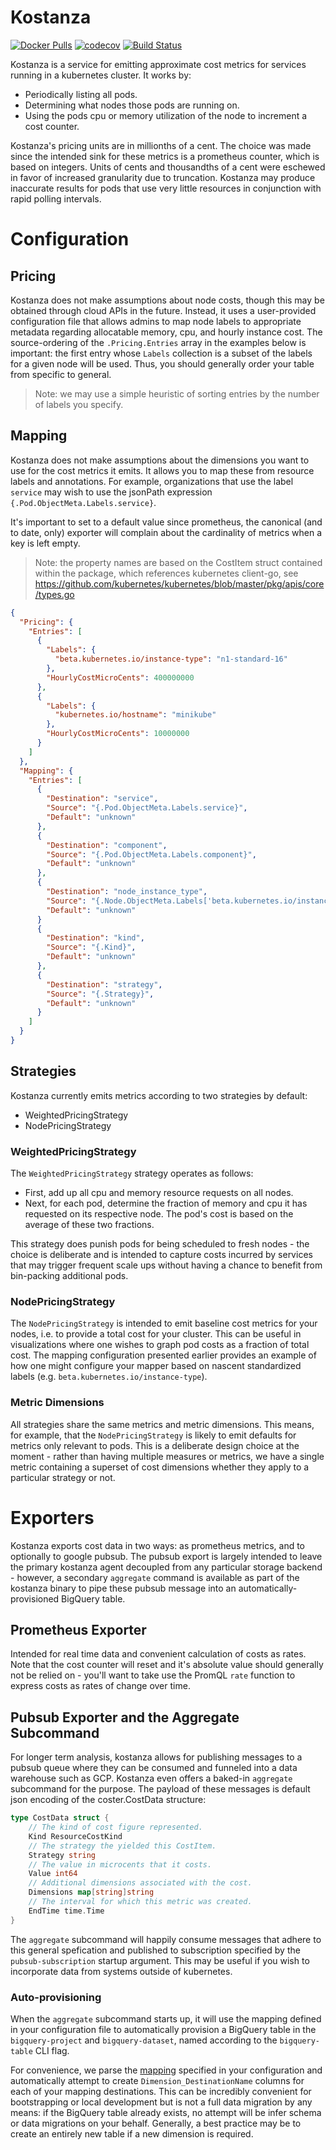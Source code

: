 # Kostanza

[![Docker Pulls](https://img.shields.io/docker/pulls/jacobstr/kostanza.svg)](https://hub.docker.com/r/jacobstr/kostanza/)
[![codecov](https://codecov.io/gh/jacobstr/kostanza/branch/master/graph/badge.svg)](https://codecov.io/gh/jacobstr/kostanza)
[![Build Status](https://travis-ci.com/jacobstr/kostanza.svg?branch=master)](https://travis-ci.com/jacobstr/kostanza)

Kostanza is a service for emitting approximate cost metrics for services
running in a kubernetes cluster. It works by:

- Periodically listing all pods.
- Determining what nodes those pods are running on.
- Using the pods cpu or memory utilization of the node to increment a cost counter.

Kostanza's pricing units are in millionths of a cent. The choice was made
since the intended sink for these metrics is a prometheus counter, which is
based on integers. Units of cents and thousandths of a cent were eschewed in
favor of increased granularity due to truncation. Kostanza may produce
inaccurate results for pods that use very little resources in conjunction
with rapid polling intervals.

# Configuration

## Pricing

Kostanza does not make assumptions about node costs, though this may be
obtained through cloud APIs in the future. Instead, it uses a user-provided
configuration file that allows admins to map node labels to appropriate
metadata regarding allocatable memory, cpu, and hourly instance cost. The
source-ordering of the `.Pricing.Entries` array in the examples below is
important: the first entry whose `Labels` collection is a subset of the
labels for a given node will be used. Thus, you should generally order your
table from specific to general.

> Note: we may use a simple heuristic of sorting entries by the number of
> labels you specify.

## Mapping

Kostanza does not make assumptions about the dimensions you want to use for
the cost metrics it emits. It allows you to map these from resource labels
and annotations. For example, organizations that use the label `service` may
wish to use the jsonPath expression `{.Pod.ObjectMeta.Labels.service}`.

It's important to set to a default value since prometheus, the canonical
(and to date, only) exporter will complain about the cardinality of metrics
when a key is left empty.

> Note: the property names are based on the CostItem struct contained
> within the package, which references kubernetes client-go, see
> https://github.com/kubernetes/kubernetes/blob/master/pkg/apis/core/types.go

```json
{
  "Pricing": {
    "Entries": [
      {
        "Labels": {
          "beta.kubernetes.io/instance-type": "n1-standard-16"
        },
        "HourlyCostMicroCents": 400000000
      },
      {
        "Labels": {
          "kubernetes.io/hostname": "minikube"
        },
        "HourlyCostMicroCents": 10000000
      }
    ]
  },
  "Mapping": {
    "Entries": [
      {
        "Destination": "service",
        "Source": "{.Pod.ObjectMeta.Labels.service}",
        "Default": "unknown"
      },
      {
        "Destination": "component",
        "Source": "{.Pod.ObjectMeta.Labels.component}",
        "Default": "unknown"
      },
      {
        "Destination": "node_instance_type",
        "Source": "{.Node.ObjectMeta.Labels['beta.kubernetes.io/instance-type']}",
        "Default": "unknown"
      }
      {
        "Destination": "kind",
        "Source": "{.Kind}",
        "Default": "unknown"
      },
      {
        "Destination": "strategy",
        "Source": "{.Strategy}",
        "Default": "unknown"
      }
    ]
  }
}
```

## Strategies

Kostanza currently emits metrics according to two strategies by default:

- WeightedPricingStrategy
- NodePricingStrategy

### WeightedPricingStrategy

The `WeightedPricingStrategy` strategy operates as follows:

- First, add up all cpu and memory resource requests on all nodes.
- Next, for each pod, determine the fraction of memory and cpu it has
  requested on its respective node. The pod's cost is based on the average
  of these two fractions.

This strategy does punish pods for being scheduled to fresh nodes - the
choice is deliberate and is intended to capture costs incurred by services
that may trigger frequent scale ups without having a chance to benefit from
bin-packing additional pods.

### NodePricingStrategy

The `NodePricingStrategy` is intended to emit baseline cost metrics for your
nodes, i.e. to provide a total cost for your cluster. This can be useful in
visualizations where one wishes to graph pod costs as a fraction of total
cost. The mapping configuration presented earlier provides an example of how
one might configure your mapper based on nascent standardized labels (e.g.
`beta.kubernetes.io/instance-type`).

### Metric Dimensions

All strategies share the same metrics and metric dimensions. This means, for example,
that the `NodePricingStrategy` is likely to emit defaults for metrics only relevant
to pods. This is a deliberate design choice at the moment - rather than having multiple
measures or metrics, we have a single metric containing a superset of cost dimensions
whether they apply to a particular strategy or not.

# Exporters

Kostanza exports cost data in two ways: as prometheus metrics, and to
optionally to google pubsub. The pubsub export is largely intended to leave
the primary kostanza agent decoupled from any particular storage backend - however,
a secondary `aggregate` command is available as part of the kostanza binary to pipe
these pubsub message into an automatically-provisioned BigQuery table.

## Prometheus Exporter

Intended for real time data and convenient calculation of costs as rates.
Note that the cost counter will reset and it's absolute value should generally
not be relied on - you'll want to take use the PromQL `rate` function to express
costs as rates of change over time.

## Pubsub Exporter and the Aggregate Subcommand

For longer term analysis, kostanza allows for publishing messages to a pubsub
queue where they can be consumed and funneled into a data warehouse such as
GCP. Kostanza even offers a baked-in `aggregate` subcommand for the purpose.
The payload of these messages is default json encoding of the coster.CostData
structure:

```go
type CostData struct {
	// The kind of cost figure represented.
	Kind ResourceCostKind
	// The strategy the yielded this CostItem.
	Strategy string
	// The value in microcents that it costs.
	Value int64
	// Additional dimensions associated with the cost.
	Dimensions map[string]string
	// The interval for which this metric was created.
	EndTime time.Time
}
```

The `aggregate` subcommand will happily consume messages that adhere to this
general spefication and published to subscription specified by the
`pubsub-subscription` startup argument. This may be useful if you wish to
incorporate data from systems outside of kubernetes.

### Auto-provisioning

When the `aggregate` subcommand starts up, it will use the mapping defined in
your configuration file to automatically provision a BigQuery table in the
`bigquery-project` and `bigquery-dataset`, named according to the
`bigquery-table` CLI flag.

For convenience, we parse the [mapping](#mapping) specified in your
configuration and automatically attempt to create `Dimension_DestinationName`
columns for each of your mapping destinations. This can be incredibly
convenient for bootstrapping or local development but is not a full data
migration by any means: if the BigQuery table already exists, no attempt will
be infer schema or data migrations on your behalf. Generally, a best practice
may be to create an entirely new table if a new dimension is required.
